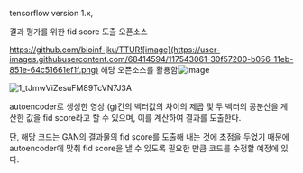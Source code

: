 tensorflow version 1.x, 

결과 평가를 위한 fid score 도출 오픈소스

https://github.com/bioinf-jku/TTUR![image](https://user-images.githubusercontent.com/68414594/117543061-30f57200-b056-11eb-851e-64c51661ef1f.png)
해당 오픈소스를 활용함![image](https://user-images.githubusercontent.com/68414594/117543076-4074bb00-b056-11eb-9e37-bdf8fd55ae20.png)


![1_tJmwViZesuFM89TcVN7J3A](https://user-images.githubusercontent.com/68414594/117540393-2c2ac100-b04a-11eb-81b5-fb2e626fa04b.png)

autoencoder로 생성한 영상 (g)간의 벡터값의 차이의 제곱 및 두 벡터의 공분산을 계산한 값을 fid score라고 할 수 있으며,
이를 계산하여 결과를 도출한다.

단, 해당 코드는 GAN의 결과물의 fid score를 도출해 내는 것에 초점을 두었기 때문에 autoencoder에 맞춰 fid score을 낼 수 있도록
필요한 만큼 코드를 수정할 예정에 있다.
